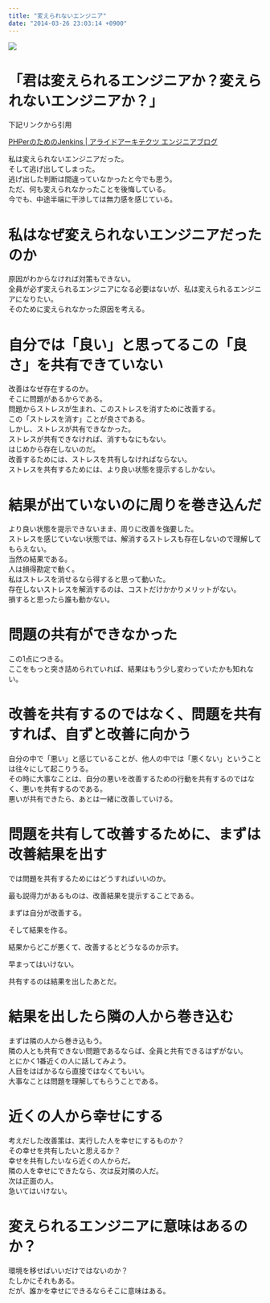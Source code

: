```yaml
---
title: "変えられないエンジニア"
date: "2014-03-26 23:03:14 +0900"
---
```


![](/images/2014/3/26/engineer-1.jpg)

# 「君は変えられるエンジニアか？変えられないエンジニアか？」

下記リンクから引用

[PHPerのためのJenkins | アライドアーキテクツ エンジニアブログ](http://tech.aainc.co.jp/archives/2706)

私は変えられないエンジニアだった。  
そして逃げ出してしまった。  
逃げ出した判断は間違っていなかったと今でも思う。  
ただ、何も変えられなかったことを後悔している。  
今でも、中途半端に干渉しては無力感を感じている。

# 私はなぜ変えられないエンジニアだったのか

原因がわからなければ対策もできない。  
全員が必ず変えられるエンジニアになる必要はないが、私は変えられるエンジニアになりたい。  
そのために変えられなかった原因を考える。

# 自分では「良い」と思ってるこの「良さ」を共有できていない

改善はなぜ存在するのか。  
そこに問題があるからである。  
問題からストレスが生まれ、このストレスを消すために改善する。  
この「ストレスを消す」ことが良さである。  
しかし、ストレスが共有できなかった。  
ストレスが共有できなければ、消すもなにもない。  
はじめから存在しないのだ。  
改善するためには、ストレスを共有しなければならない。  
ストレスを共有するためには、より良い状態を提示するしかない。

# 結果が出ていないのに周りを巻き込んだ

より良い状態を提示できないまま、周りに改善を強要した。  
ストレスを感じていない状態では、解消するストレスも存在しないので理解してもらえない。  
当然の結果である。  
人は損得勘定で動く。  
私はストレスを消せるなら得すると思って動いた。  
存在しないストレスを解消するのは、コストだけかかりメリットがない。  
損すると思ったら誰も動かない。

# 問題の共有ができなかった

この1点につきる。  
ここをもっと突き詰められていれば、結果はもう少し変わっていたかも知れない。

# 改善を共有するのではなく、問題を共有すれば、自ずと改善に向かう

自分の中で「悪い」と感じていることが、他人の中では「悪くない」ということは往々にして起こりうる。  
その時に大事なことは、自分の悪いを改善するための行動を共有するのではなく、悪いを共有するのである。  
悪いが共有できたら、あとは一緒に改善していける。

# 問題を共有して改善するために、まずは改善結果を出す

では問題を共有するためにはどうすればいいのか。

最も説得力があるものは、改善結果を提示することである。

まずは自分が改善する。

そして結果を作る。

結果からどこが悪くて、改善するとどうなるのか示す。

早まってはいけない。

共有するのは結果を出したあとだ。

# 結果を出したら隣の人から巻き込む

まずは隣の人から巻き込もう。  
隣の人とも共有できない問題であるならば、全員と共有できるはずがない。  
とにかく1番近くの人に話してみよう。  
人目をはばかるなら直接ではなくてもいい。  
大事なことは問題を理解してもらうことである。

# 近くの人から幸せにする

考えだした改善策は、実行した人を幸せにするものか？  
その幸せを共有したいと思えるか？  
幸せを共有したいなら近くの人からだ。  
隣の人を幸せにできたなら、次は反対隣の人だ。  
次は正面の人。  
急いてはいけない。

# 変えられるエンジニアに意味はあるのか？

環境を移せばいいだけではないのか？  
たしかにそれもある。  
だが、誰かを幸せにできるならそこに意味はある。
